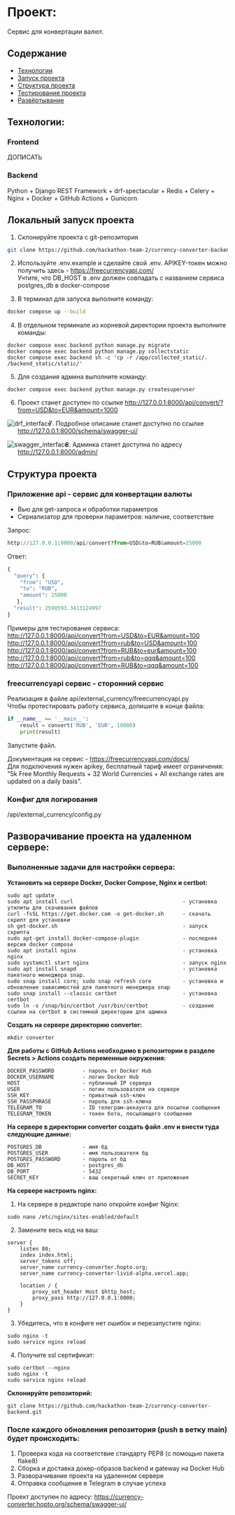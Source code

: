 # Проект: 
Сервис для конвертации валют.  

## Содержание
- [Технологии](#технологии)
- [Запуск проекта](#запуск-проекта)
- [Структура проекта](#структура-проекта)
- [Тестирование проекта](#тестирование-проекта)
- [Развёртывание](#развёртывание)



## Технологии:
### Frontend
ДОПИСАТЬ

### Backend
Python + Django REST Framework + drf-spectacular + Redis + Celery + Nginx + Docker + GitHub Actions + Gunicorn



## Локальный запуск проекта
1. Склонируйте проекта с git-репозитория 
```bash
git clone https://github.com/hackathon-team-2/currency-converter-backend.git
```
2. Используйте .env.example и сделайте свой .env. 
APIKEY-токен можно получить здесь - https://freecurrencyapi.com/                
Учтите, что DB_HOST в .env должен совпадать с названием сервиса postgres_db в docker-compose

3. В терминал для запуска выполните команду:

```bash
docker compose up --build  
```

4. В отдельном терминале из корневой директории проекта выполните команды:
```
docker compose exec backend python manage.py migrate
docker compose exec backend python manage.py collectstatic
docker compose exec backend sh -c 'cp -r /app/collected_static/. /backend_static/static/'
```

5. Для создания админа выполните команду:
```
docker compose exec backend python manage.py createsuperuser
```

6. Проект станет доступен по ссылке http://127.0.0.1:8000/api/convert/?from=USD&to=EUR&amount=1000  
<img src="screens/drf_interface.png" alt="drf_interface" style="float: left; margin-right: 10px;" />

7. Подробное описание станет доступно по ссылке http://127.0.0.1:8000/schema/swagger-ui/  
<img src="screens/swagger_interface.png" alt="swagger_interface" style="float: left; margin-right: 10px;" />

8. Админка станет доступна по адресу http://127.0.0.1:8000/admin/


## Структура проекта

### Приложение api - сервис для конвертации валюты
- Вью для get-запроса и обработки параметров  
- Сериализатор для проверки параметров: наличие, соответствие    

Запрос:  
```python
http://127.0.0.1:8000/api/convert?from=USD&to=RUB&amount=25000
```
  
Ответ:  
```python
{
  "query": {
    "from": "USD",
    "to": "RUB",
    "amount": 25000
   },
  "result": 2590593.3413124997
}  
```
Примеры для тестирования сервиса:  
http://127.0.0.1:8000/api/convert?from=USD&to=EUR&amount=100  
http://127.0.0.1:8000/api/convert?from=rub&to=USD&amount=100  
http://127.0.0.1:8000/api/convert?from=RUB&to=eur&amount=100  
http://127.0.0.1:8000/api/convert?from=rub&to=qqq&amount=100  
http://127.0.0.1:8000/api/convert?from=RUB&to=qqq&amount=100 


### freecurrencyapi сервис - сторонний сервис
Реализация в файле api/external_currency/freecurrencyapi.py  
Чтобы протестировать работу сервиса, допишите в конце файла:  
```python
if __name__ == '__main__':
    result = convert('RUB', 'EUR', 10000)
    print(result)
```
Запустите файл.

Документация на сервис - https://freecurrencyapi.com/docs/  
Для подключения нужен apikey, бесплатный тариф имеет ограничения: "5k Free Monthly Requests + 32 World Currencies + All exchange rates are updated on a daily basis".  

### Конфиг для логирования
/api/external_currency/config.py

## Разворачивание проекта на удаленном сервере:
### Выполненные задачи для настройки сервера:
**Установить на сервере Docker, Docker Compose, Nginx и certbot:**
```
sudo apt update
sudo apt install curl                                   - установка утилиты для скачивания файлов
curl -fsSL https://get.docker.com -o get-docker.sh      - скачать скрипт для установки
sh get-docker.sh                                        - запуск скрипта
sudo apt-get install docker-compose-plugin              - последняя версия docker compose
sudo apt install nginx                                  - установка nginx
sudo systemctl start nginx                              - запуск nginx
sudo apt install snapd                                  - установка пакетного менеджера snap.
sudo snap install core; sudo snap refresh core          - установка и обновление зависимостей для пакетного менеджера snap
sudo snap install --classic certbot                     - установка certbot
sudo ln -s /snap/bin/certbot /usr/bin/certbot           - создание ссылки на certbot в системной директории для админа

```
**Создать на сервере директорию converter:**
```
mkdir converter
```

**Для работы с GitHub Actions необходимо в репозитории в разделе Secrets > Actions создать переменные окружения:**
```
DOCKER_PASSWORD         - пароль от Docker Hub
DOCKER_USERNAME         - логин Docker Hub
HOST                    - публичный IP сервера
USER                    - логин пользователя на сервере
SSH_KEY                 - приватный ssh-ключ
SSH_PASSPHRASE          - пароль для ssh-ключа
TELEGRAM_TO             - ID телеграм-аккаунта для посылки сообщения
TELEGRAM_TOKEN          - токен бота, посылающего сообщение
```
**На сервере в директории converter создать файл .env и внести туда следующие данные:**
```
POSTGRES_DB             - имя бд
POSTGRES_USER           - имя пользователя бд
POSTGRES_PASSWORD       - пароль от бд
DB_HOST                 - postgres_db
DB_PORT                 - 5432
SECRET_KEY              - ваш секретный ключ от приложения
``` 
**На сервере настроить nginx:**
1. На сервере в редакторе nano откройте конфиг Nginx:
```
sudo nano /etc/nginx/sites-enabled/default
```
2. Замените весь код на ваш:
```
server {
    listen 80;
    index index.html;
    server_tokens off;
    server_name currency-converter.hopto.org;
    server_name currency-converter-livid-alpha.vercel.app;

    location / {
        proxy_set_header Host $http_host;
        proxy_pass http://127.0.0.1:8000;
    }
}
```
3. Убедитесь, что в конфиге нет ошибок и перезапустите nginx:
```
sudo nginx -t
sudo service nginx reload
```
4. Получите ssl сертификат:
```
sudo certbot --nginx
sudo nginx -t
sudo service nginx reload
```
**Склонируйте репозиторий:**
```
git clone https://github.com/hackathon-team-2/currency-converter-backend.git
```
### После каждого обновления репозитория (push в ветку main) будет происходить:

1. Проверка кода на соответствие стандарту PEP8 (с помощью пакета flake8)
2. Сборка и доставка докер-образов backend и gateway на Docker Hub
3. Разворачивание проекта на удаленном сервере
4. Отправка сообщения в Telegram в случае успеха

Проект доступен по адресу: https://currency-converter.hopto.org/schema/swagger-ui/